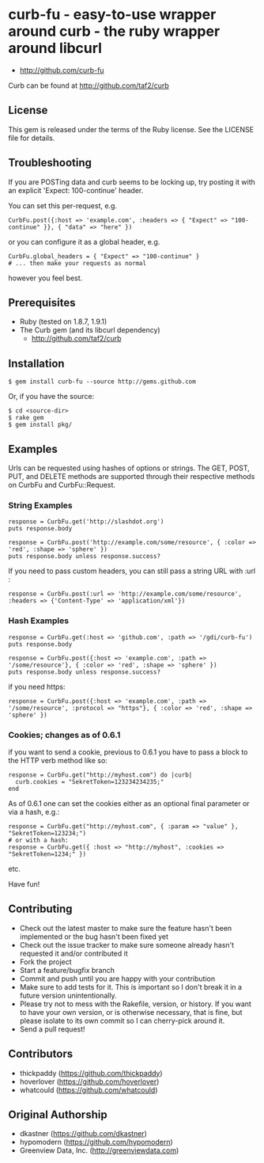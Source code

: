 # curb-fu - easy-to-use wrapper around curb - the ruby wrapper around libcurl

* http://github.com/curb-fu

Curb can be found at http://github.com/taf2/curb

## License

This gem is released under the terms of the Ruby license.  See the LICENSE file for details.

## Troubleshooting

If you are POSTing data and curb seems to be locking up, try posting it with an explicit 'Expect: 100-continue' header.

You can set this per-request, e.g.
    
    CurbFu.post({:host => 'example.com', :headers => { "Expect" => "100-continue" }}, { "data" => "here" })

or you can configure it as a global header, e.g.

    CurbFu.global_headers = { "Expect" => "100-continue" }
    # ... then make your requests as normal

however you feel best.

## Prerequisites

* Ruby (tested on 1.8.7, 1.9.1)
* The Curb gem (and its libcurl dependency)
  * http://github.com/taf2/curb

## Installation

    $ gem install curb-fu --source http://gems.github.com

Or, if you have the source:

    $ cd <source-dir>
    $ rake gem
    $ gem install pkg/

## Examples

Urls can be requested using hashes of options or strings.  The GET, POST, PUT, and DELETE methods are supported 
through their respective methods on CurbFu and CurbFu::Request. 

### String Examples

    response = CurbFu.get('http://slashdot.org')
    puts response.body

    response = CurbFu.post('http://example.com/some/resource', { :color => 'red', :shape => 'sphere' })
    puts response.body unless response.success?

If you need to pass custom headers, you can still pass a string URL with :url :

    response = CurbFu.post(:url => 'http://example.com/some/resource', :headers => {'Content-Type' => 'application/xml'})


### Hash Examples

    response = CurbFu.get(:host => 'github.com', :path => '/gdi/curb-fu')
    puts response.body

    response = CurbFu.post({:host => 'example.com', :path => '/some/resource'}, { :color => 'red', :shape => 'sphere' })
    puts response.body unless response.success?

if you need https:
    
    response = CurbFu.post({:host => 'example.com', :path => '/some/resource', :protocol => "https"}, { :color => 'red', :shape => 'sphere' })
    
### Cookies; changes as of 0.6.1

if you want to send a cookie, previous to 0.6.1 you have to pass a block to the HTTP verb method like so:

    response = CurbFu.get("http://myhost.com") do |curb|
      curb.cookies = "SekretToken=123234234235;"
    end

As of 0.6.1 one can set the cookies either as an optional final parameter or via a hash, e.g.:

    response = CurbFu.get("http://myhost.com", { :param => "value" }, "SekretToken=123234;")
    # or with a hash:
    response = CurbFu.get({ :host => "http://myhost", :cookies => "SekretToken=1234;" })

etc.

Have fun!

## Contributing

* Check out the latest master to make sure the feature hasn't been implemented or the bug hasn't been fixed yet
* Check out the issue tracker to make sure someone already hasn't requested it and/or contributed it
* Fork the project
* Start a feature/bugfix branch
* Commit and push until you are happy with your contribution
* Make sure to add tests for it. This is important so I don't break it in a future version unintentionally.
* Please try not to mess with the Rakefile, version, or history. If you want to have your own version, or is otherwise necessary, that is fine, but please isolate to its own commit so I can cherry-pick around it.
* Send a pull request!

## Contributors

* thickpaddy (https://github.com/thickpaddy)
* hoverlover (https://github.com/hoverlover)
* whatcould (https://github.com/whatcould)

## Original Authorship

* dkastner (https://github.com/dkastner)
* hypomodern (https://github.com/hypomodern)
* Greenview Data, Inc. (http://greenviewdata.com)
